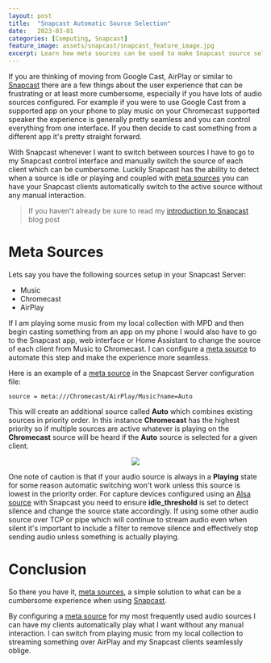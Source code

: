 ```yaml
---
layout: post
title:  "Snapcast Automatic Source Selection"
date:   2023-03-01
categories: [Computing, Snapcast]
feature_image: assets/snapcast/snapcast_feature_image.jpg
excerpt: Learn how meta sources can be used to make Snapcast source selection automatic.
---
```


If you are thinking of moving from Google Cast, AirPlay or similar to [Snapcast](https://github.com/badaix/snapcast) there are a few things about the user experience that can be frustrating or at least more cumbersome, especially if you have lots of audio sources configured. For example if you were to use Google Cast from a supported app on your phone to play music on your Chromecast supported speaker the experience is generally pretty seamless and you can control everything from one interface. If you then decide to cast something from a different app it's pretty straight forward.

With Snapcast whenever I want to switch between sources I have to go to my Snapcast control interface and manually switch the source of each client which can be cumbersome. Luckily Snapcast has the ability to detect when a source is idle or playing and coupled with [meta sources](https://github.com/badaix/snapcast/blob/develop/doc/configuration.md#meta) you can have your Snapcast clients automatically switch to the active source without any manual interaction.

 > If you haven't already be sure to read my [introduction to Snapcast](https://scoot-technology.github.io/posts/2023-02-26-multi-room-audio-with-snapcast.html) blog post

# Meta Sources

Lets say you have the following sources setup in your Snapcast Server:

 * Music
 * Chromecast
 * AirPlay

If I am playing some music from my local collection with MPD and then begin casting something from an app on my phone I would also have to go to the Snapcast app, web interface or Home Assistant to change the source of each client from Music to Chromecast. I can configure a [meta source](https://github.com/badaix/snapcast/blob/develop/doc/configuration.md#meta) to automate this step and make the experience more seamless.

Here is an example of a [meta source](https://github.com/badaix/snapcast/blob/develop/doc/configuration.md#meta) in the Snapcast Server configuration file:

    source = meta:///Chromecast/AirPlay/Music?name=Auto

This will create an additional source called **Auto** which combines existing sources in priority order. In this instance **Chromecast** has the highest priority so if multiple sources are active whatever is playing on the **Chromecast** source will be heard if the **Auto** source is selected for a given client.

<p align="center">
    <img src='{{ "assets/snapcast/snapcast_meta_source.jpg" | relative_url }}' >
</p>

One note of caution is that if your audio source is always in a **Playing** state for some reason automatic switching won't work unless this source is lowest in the priority order. For capture devices configured using an [Alsa source](https://github.com/badaix/snapcast/blob/develop/doc/configuration.md#alsa) with Snapcast you need to ensure **idle_threshold** is set to detect silence and change the source state accordingly. If using some other audio source over TCP or pipe which will continue to stream audio even when silent it's important to include a filter to remove silence and effectively stop sending audio unless something is actually playing.

# Conclusion

So there you have it, [meta sources](https://github.com/badaix/snapcast/blob/develop/doc/configuration.md#meta), a simple solution to what can be a cumbersome experience when using [Snapcast](https://github.com/badaix/snapcast).

By configuring a [meta source](https://github.com/badaix/snapcast/blob/develop/doc/configuration.md#meta) for my most frequently used audio sources I can have my clients automatically play what I want without any manual interaction. I can switch from playing music from my local collection to streaming something over AirPlay and my Snapcast clients seamlessly oblige.